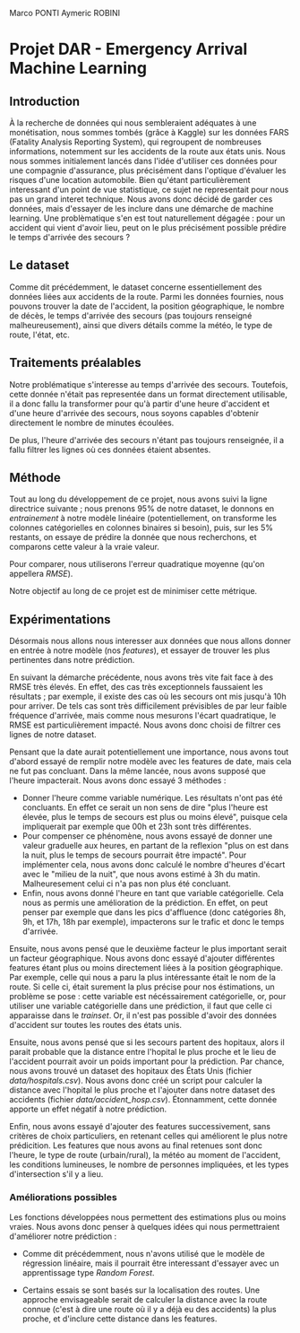 Marco PONTI
Aymeric ROBINI

# Projet DAR - Emergency Arrival Machine Learning

## Introduction

À la recherche de données qui nous sembleraient adéquates à une monétisation, nous sommes tombés (grâce à Kaggle) sur les données FARS (Fatality Analysis Reporting System), qui regroupent de nombreuses informations, notemment sur les accidents de la route aux états unis. Nous nous sommes initialement lancés dans l'idée d'utiliser ces données pour une compagnie d'assurance, plus précisément dans l'optique d'évaluer les risques d'une location automobile. Bien qu'étant particulièrement interessant d'un point de vue statistique, ce sujet ne representait pour nous pas un grand interet technique. Nous avons donc décidé de garder ces données, mais d'essayer de les inclure dans une démarche de machine learning. Une problèmatique s'en est tout naturellement dégagée : pour un accident qui vient d'avoir lieu, peut on le plus précisément possible prédire le temps d'arrivée des secours ?

## Le dataset

Comme dit précédemment, le dataset concerne essentiellement des données liées aux accidents de la route. Parmi les données fournies, nous pouvons trouver la date de l'accident, la position géographique, le nombre de décès, le temps d'arrivée des secours (pas toujours renseigné malheureusement), ainsi que divers détails comme la météo, le type de route, l'état, etc.

## Traitements préalables

Notre problématique s'interesse au temps d'arrivée des secours. Toutefois, cette donnée n'était pas representée dans un format directement utilisable, il a donc fallu la transformer pour qu'à partir d'une heure d'accident et d'une heure d'arrivée des secours, nous soyons capables d'obtenir directement le nombre de minutes écoulées.

De plus, l'heure d'arrivée des secours n'étant pas toujours renseignée, il a fallu filtrer les lignes où ces données étaient absentes.

## Méthode

Tout au long du développement de ce projet, nous avons suivi la ligne directrice suivante ; nous prenons 95% de notre dataset, le donnons en *entrainement* à notre modèle linéaire (potentiellement, on transforme les colonnes catégorielles en colonnes binaires si besoin), puis, sur les 5% restants, on essaye de prédire la donnée que nous recherchons, et comparons cette valeur à la vraie valeur.

Pour comparer, nous utiliserons l'erreur quadratique moyenne (qu'on appellera *RMSE*).

Notre objectif au long de ce projet est de minimiser cette métrique.

## Expérimentations

Désormais nous allons nous interesser aux données que nous allons donner en entrée à notre modèle (nos *features*), et essayer de trouver les plus pertinentes dans notre prédiction. 

En suivant la démarche précédente, nous avons très vite fait face à des RMSE très élevés. En effet, des cas très exceptionnels faussaient les résultats ; par exemple, il existe des cas où les secours ont mis jusqu'à 10h pour arriver. De tels cas sont très difficilement prévisibles de par leur faible fréquence d'arrivée, mais comme nous mesurons l'écart quadratique, le RMSE est particulièrement impacté. Nous avons donc choisi de filtrer ces lignes de notre dataset.

Pensant que la date aurait potentiellement une importance, nous avons tout d'abord essayé de remplir notre modèle avec les features de date, mais cela ne fut pas concluant.
Dans la même lancée, nous avons supposé que l'heure impacterait. Nous avons donc essayé 3 méthodes :
- Donner l'heure comme variable numérique. Les résultats n'ont pas été concluants. En effet ce serait un non sens de dire "plus l'heure est élevée, plus le temps de secours est plus ou moins élevé", puisque cela impliquerait par exemple que 00h et 23h sont très différentes. 
- Pour compenser ce phénomène, nous avons essayé de donner une valeur graduelle aux heures, en partant de la reflexion "plus on est dans la nuit, plus le temps de secours pourrait être impacté". Pour implémenter cela, nous avons donc calculé le nombre d'heures d'écart avec le "milieu de la nuit", que nous avons estimé à 3h du matin. Malheuresement celui ci n'a pas non plus été concluant.
- Enfin, nous avons donné l'heure en tant que variable catégorielle. Cela nous as permis une amélioration de la prédiction. En effet, on peut penser par exemple que dans les pics d'affluence (donc catégories 8h, 9h, et 17h, 18h par exemple), impacterons sur le trafic et donc le temps d'arrivée.

Ensuite, nous avons pensé que le deuxième facteur le plus important serait un facteur géographique.
Nous avons donc essayé d'ajouter différentes features étant plus ou moins directement liées à la position géographique. Par exemple, celle qui nous a paru la plus intéressante était le nom de la route. Si celle ci, était surement la plus précise pour nos éstimations, un problème se pose : cette variable est nécéssairement catégorielle, or, pour utiliser une variable catégorielle dans une prédiction, il faut que celle ci apparaisse dans le *trainset*. Or, il n'est pas possible d'avoir des données d'accident sur toutes les routes des états unis.

Ensuite, nous avons pensé que si les secours partent des hopitaux, alors il parait probable que la distance entre l'hopital le plus proche et le lieu de l'accident pourrait avoir un poids important pour la prédiction. Par chance, nous avons trouvé un dataset des hopitaux des États Unis (fichier *data/hospitals.csv*). Nous avons donc créé un script pour calculer la distance avec l'hopital le plus proche et l'ajouter dans notre dataset des accidents (fichier *data/accident_hosp.csv*). Étonnamment, cette donnée apporte un effet négatif à notre prédiction.

Enfin, nous avons essayé d'ajouter des features successivement, sans critères de choix particuliers, en retenant celles qui améliorent le plus notre prédicition. Les features que nous avons au final retenues sont donc l'heure, le type de route (urbain/rural), la météo au moment de l'accident, les conditions lumineuses, le nombre de personnes impliquées, et les types d'intersection s'il y a lieu.

### Améliorations possibles

Les fonctions développées nous permettent des estimations plus ou moins vraies. Nous avons donc penser à quelques idées qui nous permettraient d'améliorer notre prédiction :

* Comme dit précédemment, nous n'avons utilisé que le modèle de régression linéaire, mais il pourrait être interessant d'essayer avec un apprentissage type *Random Forest*.

* Certains essais se sont basés sur la localisation des routes. Une approche envisageable serait de calculer la distance avec la route connue (c'est à dire une route où il y a déjà eu des accidents) la plus proche, et d'inclure cette distance dans les features.